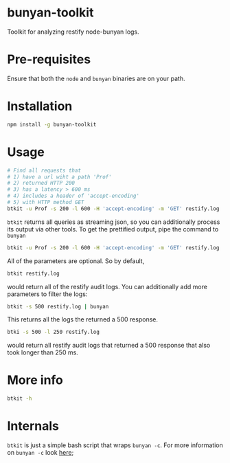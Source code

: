 # bunyan-toolkit
Toolkit for analyzing restify node-bunyan logs.

# Pre-requisites
Ensure that both the `node` and `bunyan` binaries are on your path.

# Installation
```bash
npm install -g bunyan-toolkit
```

# Usage

```bash
# Find all requests that
# 1) have a url wiht a path 'Prof'
# 2) returned HTTP 200
# 3) has a latency > 600 ms
# 4) includes a header of 'accept-encoding'
# 5) with HTTP method GET
btkit -u Prof -s 200 -l 600 -H 'accept-encoding' -m 'GET' restify.log
```

`btkit` returns all queries as streaming json, so you can additionally process
its output via other tools. To get the prettified output, pipe the command to
`bunyan`
```bash
btkit -u Prof -s 200 -l 600 -H 'accept-encoding' -m 'GET' restify.log | bunyan
```

All of the parameters are optional. So by default,
```bash
btkit restify.log
```
would return all of the restify audit logs. You can additionally add more
parameters to filter the logs:

```bash
btkit -s 500 restify.log | bunyan
```

This returns all the logs the returned a 500 response.

```bash
btki -s 500 -l 250 restify.log
```
would return all restify audit logs that returned a 500 response that also took
longer than 250 ms.


# More info
```bash
btkit -h
```

# Internals
```btkit``` is just a simple bash script that wraps ```bunyan -c```. For more
information on ```bunyan -c``` look
[here](https://github.com/trentm/node-bunyan#cli-usage);
